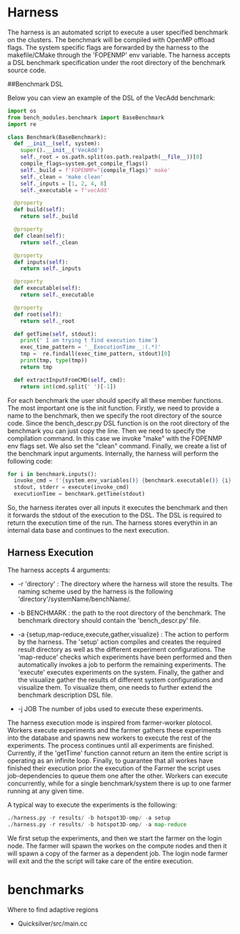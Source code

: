 # Harness

The harness is an automated script to execute a user specified benchmark on the clusters. The
benchmark will be compiled with OpenMP offload flags. The system specific flags are forwarded by
the harness to the makefile/CMake through the 'FOPENMP' env variable. The harness
accepts a DSL benchmark specification under the root directory of the benchmark source code.

##Benchmark DSL 

Below you can view an example of the DSL of the VecAdd benchmark:

```python
import os
from bench_modules.benchmark import BaseBenchmark
import re

class Benchmark(BaseBenchmark):
  def __init__(self, system):
    super().__init__('VecAdd')
    self._root = os.path.split(os.path.realpath(__file__))[0]
    compile_flags=system.get_compile_flags()
    self._build = f'FOPENMP="{compile_flags}" make'
    self._clean = 'make clean'
    self._inputs = [1, 2, 4, 8]
    self._executable = f'vecAdd'

  @property
  def build(self):
    return self._build

  @property
  def clean(self):
    return self._clean

  @property
  def inputs(self):
    return self._inputs

  @property
  def executable(self):
    return self._executable

  @property
  def root(self):
    return self._root

  def getTime(self, stdout):
    print(' I am trying t find execution time')
    exec_time_pattern = '__ExecutionTime__:(.*)'
    tmp =  re.findall(exec_time_pattern, stdout)[0]
    print(tmp, type(tmp))
    return tmp

  def extractInputFromCMD(self, cmd):
    return int(cmd.split(' ')[-1])
```

For each benchmark the user should specify all these member functions.
The most important one is the init function. Firstly, we need to provide 
a name to the benchmark, then we specify the root directory of the source code.
Since the bench\_descr.py DSL function is on the root directory of the benchmark
you can just copy the line. Then we need to specify the compilation command. 
In this case we invoke "make" with the FOPENMP env flags set. We also
set the "clean" command. Finally, we create a list of the benchmark input arguments.
Internally, the harness will perform the following code:


```python
for i in benchmark.inputs():
  invoke_cmd = f'{system.env_variables()} {benchmark.executable()} {i}'
  stdout, stderr = execute(invoke_cmd)
  executionTime = benchmark.getTime(stdout)
```

So, the harness iterates over all inputs it executes the benchmark and then
it forwards the stdout of the execution to the DSL. The DSL is required to
return the execution time of the run. The harness stores everythin in an internal
data base and continues to the next execution.

## Harness Execution

The harness accepts 4 arguments:

* -r 'directory' : The directory where the harness will store the results. The naming scheme used by the harness is the following 'directory'/systemName/benchName/. 

* -b BENCHMARK : the path to the root directory of the benchmark. The benchmark directory should contain the 'bench\_descr.py' file.

* -a {setup,map-reduce,execute,gather,visualize} : The action to perform by the harness. The 'setup' action compiles and creates the required result directory as well as the different experiment configurations. The 'map-reduce' checks which experiments have been performed and then automatically invokes a job to perform the remaining experiments. The 'execute' executes experiments on the system. Finally, the gather and the visualize gather the results of different system configurations and visualize them. To visualize them, one needs to further extend the benchmark description DSL file.

* -j JOB The number of jobs used to execute these experiments. 

The harness execution mode is inspired from farmer-worker plotocol. Workers execute experiments and the farmer gathers these experiments into the database and spawns new workers to execute the rest of the experiments. The process continues until all experiments are finished. Currently, if the 'getTime' function cannot return an item the entire script is operating as an infinite loop. Finally, to guarantee that all workes have finished their execution prior the execution of the Farmer the script uses job-dependencies to queue them one after the other. Workers can execute concurrently, while for a single benchmark/system there is up to one farmer running at any given time.

A typical way to execute the experiments is the following:
```python
./harness.py -r results/ -b hotspot3D-omp/ -a setup
./harness.py -r results/ -b hotspot3D-omp/ -a map-reduce
```

We first setup the experiments, and then we start the farmer on the login node. The farmer will 
spawn the workes on the compute nodes and then it will spawn a copy of the farmer as a dependent job. The login node farmer will exit and the the script will take care of the entire execution.



# benchmarks

Where to find adaptive regions

* Quicksilver/src/main.cc
